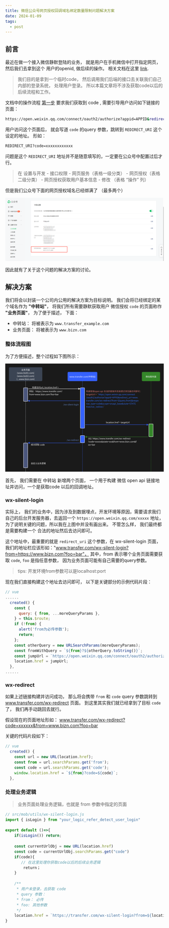 ```yaml
---
title: 微信公众号网页授权回调域名绑定数量限制问题解决方案
date: 2024-01-09
tags:
  - post
---
```


## 前言

最近在做一个接入微信静默登陆的业务， 就是用户在手机微信中打开指定网页， 然后我们去拿到这个 用户的openid, 做后续的操作。 相关文档在这里 [link](https://developers.weixin.qq.com/doc/offiaccount/OA_Web_Apps/Wechat_webpage_authorization.html).

> 我们目的是拿到一个临时code， 然后调用我们后端的接口去关联我们自己内部的登录系统， 处理用户登录。 所以本篇文章将不涉及获取code以后的后续流程和工作。

文档中的操作流程 [第一步](https://developers.weixin.qq.com/doc/offiaccount/OA_Web_Apps/Wechat_webpage_authorization.html#0) 要求我们获取到 code , 需要引导用户访问如下链接的页面：

```bash
https://open.weixin.qq.com/connect/oauth2/authorize?appid=APPID&redirect_uri=REDIRECT_URI&response_type=code&scope=SCOPE&state=STATE#wechat_redirect
```

用户访问这个页面后， 就会写道 `code` 的query 参数，跳转到 `REDIRECT_URI` 这个设定的地址。 形如：

```bash
REDIRECT_URI?code=xxxxxxxxxxxx
```

问题是这个 `REDIRECT_URI` 地址并不是随意填写的，一定要在公众号中配置过后才行。

> 在 设置与开发 - 接口权限 - 网页服务（表格一级分类） - 网页授权（表格二级分类） - 网页授权获取用户基本信息 - 修改 （表格 “操作” 列）

但是我们公众号下面的网页授权域名已经绑满了 （最多两个）

![image-20240109162344588](./assets/image-20240109162344588.png)

因此就有了关于这个问题的解决方案的讨论。

## 解决方案

我们将会以封装一个公司内公用的解决方案为目标说明。 我们会将已经绑定的某个域名作为 **"中转站"**， 将我们所有需要静默获取用户 微信授权 `code` 的页面称作 **"业务页面"**， 为了便于描述， 下面：

- 中转站： 将被表示为 `www.transfer_example.com`
- 业务页面： 将被表示为 `www.bizn.com`

### 整体流程图

为了方便描述，整个过程如下图所示：

![image-20240109170547203](./assets/image-20240109170547203.png)

首先， 我们需要在 中转站 新增两个页面， 一个用于构建 微信 open api 链接地址并访问，一个是获取code 以后的回调地址。

### wx-silent-login

实际上， 我们的业务中，因为涉及到数据埋点，开发环境等原因，需要请求我们自己的后台开发服务器，去返回一个 `https://open.weixin.qq.com/xxxxx` 地址， 为了说明关键的问题，所以我在上图中并没有画出来。 不管怎么样， 我们最终都是需要构建一个 合法的地址然后去访问即可。

这个地址中，最重要的就是 `redirect_uri` 这个参数，在 wx-silent-login 页面，我们的地址栏应该形如："www.transfer.com/wx-silent-login?from=https://www.bizn.com?foo=bar"， 其中，from 表示哪个业务页面需要获取 `code`, `foo` 是指任意参数， 因为业务页面可能有自己需要的query参数。

> tips: 开发环境from参数可以是localhost:port

现在我们直接构建这个地址去访问即可， 以下是关键部分的示例代码片段：

```js
// vue
......
  created() {
    const {
      query: { from, ...moreQueryParams },
    } = this.$route;
    if (!from) {
      alert('from为必传参数');
      return;
    };
    const otherQuery = new URLSearchParams(moreQueryParams);
    const fromWithQuery = `${from}?${otherQuery.toString()}`;
	const jumpUrl = `https://open.weixin.qq.com/connect/oauth2/authorize?appid=APPID&redirect_uri=www.transfer.com/wx-redirect?from=${fromWithQuery}&response_type=code&scope=snsapi_base&state=STATE#wechat_redirect`;
    location.href = jumpUrl;
  },
......
```

### wx-redirect

如果上述链接构建并访问成功， 那么将会携带 `from` 和 `code` query 参数跳转到 www.transfer.com/wx-redirect 页面。 到这里其实我们就已经拿到了目标 `code` 了， 我们再手动跳回去就行。

假设现在的页面地址形如： www.transfer.com/wx-redirect?code=xxxxxx&from=www.bizn.com?foo=bar

关键的代码片段如下：

```js
// vue
  created() {
    const url = new URL(location.href);
    const from = url.searchParams.get('from');
    const code = url.searchParams.get('code');
    window.location.href = `${from}?code=${code}`;
  },
```

### 处理业务逻辑

> 业务页面处理业务逻辑，也就是 from 参数中指定的页面

```js
// src/mob/utils/wx-silent-login.js
import { isLogin } from "your_logic_refer_detect_user_login"

export default ()=>{
    if(isLogin()) return;

    const currentUrlObj = new URL(location.href)
    const code = currentUrlObj.searchParams.get("code")
    if(code){
       // 在这里处理你获取code以后的后续业务逻辑
        return；
    }

    /**
     * 用户未登录，去获取 code
     * query 参数：
     * from： 必传
     * foo: 其他参数
     */
    location.href = `https://transfer.com/wx-silent-login?from=${location.origin}&foo=bar&baz=qux`
}
```
